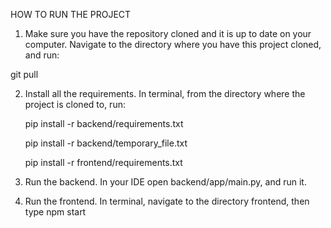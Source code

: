 HOW TO RUN THE PROJECT

1. Make sure you have the repository cloned and it is up to date on your computer. Navigate to the directory where you have this project cloned, and run:

git pull

2. Install all the requirements. In terminal, from the directory where the project is cloned to, run:

   pip install -r backend/requirements.txt

   pip install -r backend/temporary_file.txt

   pip install -r frontend/requirements.txt

3. Run the backend. In your IDE open backend/app/main.py, and run it.

4. Run the frontend. In terminal, navigate to the directory frontend, then type
   npm start
